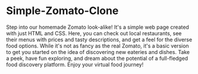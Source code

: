 # Simple-Zomato-Clone

Step into our homemade Zomato look-alike! It's a simple web page created with just HTML and CSS. Here, you can check out local restaurants, see their menus with prices and tasty descriptions, and get a feel for the diverse food options. While it's not as fancy as the real Zomato, it's a basic version to get you started on the idea of discovering new eateries and dishes. Take a peek, have fun exploring, and dream about the potential of a full-fledged food discovery platform. Enjoy your virtual food journey!

